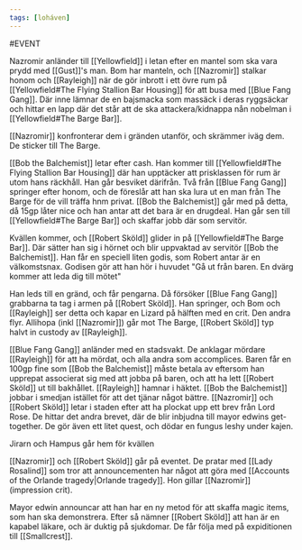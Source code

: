 ```yaml
---
tags: [loháven]
---
```

#EVENT 

Nazromir anländer till [[Yellowfield]] i letan efter en mantel som ska vara prydd med [[Gust]]'s man. Bom har manteln, och [[Nazromir]] stalkar honom och [[Rayleigh]] när de gör inbrott i ett övre rum på [[Yellowfield#The Flying Stallion Bar Housing]] för att busa med [[Blue Fang Gang]]. Där inne lämnar de en bajsmacka som massäck i deras ryggsäckar och hittar en lapp där det står att de ska attackera/kidnappa nån nobelman i [[Yellowfield#The Barge Bar]]. 

[[Nazromir]] konfronterar dem i gränden utanför, och skrämmer iväg dem. De sticker till The Barge. 

[[Bob the Balchemist]] letar efter cash. Han kommer till [[Yellowfield#The Flying Stallion Bar Housing]] där han upptäcker att prisklassen för rum är utom hans räckhåll. Han går besviket därifrån. Två från [[Blue Fang Gang]] springer efter honom, och de föreslår att han ska lura ut en man från The Barge för de vill träffa hnm privat. [[Bob the Balchemist]] går med på detta, då 15gp låter nice och han antar att det bara är en drugdeal. Han går sen till [[Yellowfield#The Barge Bar]] och skaffar jobb där som servitör. 

Kvällen kommer, och [[Robert Sköld]] glider in på [[Yellowfield#The Barge Bar]]. Där sätter han sig i hörnet och blir uppvaktad av servitör [[Bob the Balchemist]]. Han får en speciell liten godis, som Robert antar är en välkomstsnax. Godisen gör att han hör i huvudet "Gå ut från baren. En dvärg kommer att leda dig till mötet"

Han leds till en gränd, och får pengarna. Då försöker [[Blue Fang Gang]] grabbarna ta tag i armen på [[Robert Sköld]]. Han springer, och Bom och [[Rayleigh]] ser detta och kapar en Lizard på hälften med en crit. Den andra flyr. Allihopa (inkl [[Nazromir]]) går mot The Barge, [[Robert Sköld]] typ halvt in custody av [[Rayleigh]]. 

[[Blue Fang Gang]] anländer med en stadsvakt. De anklagar mördare [[Rayleigh]] för att ha mördat, och alla andra som accomplices. Baren får en 100gp fine som [[Bob the Balchemist]] måste betala av eftersom han upprepat associerat sig med att jobba på baren, och att ha lett [[Robert Sköld]] ut till bakhållet. [[Rayleigh]] hamnar i häktet. [[Bob the Balchemist]] jobbar i smedjan istället för att det tjänar något bättre. [[Nazromir]] och [[Robert Sköld]] letar i staden efter att ha plockat upp ett brev från Lord Rose. De hittar det andra brevet, där de blir inbjudna till mayor edwins get-together. De gör även ett litet quest, och dödar en fungus leshy under kajen. 

Jirarn och Hampus går hem för kvällen

[[Nazromir]] och [[Robert Sköld]] går på eventet. De pratar med [[Lady Rosalind]] som tror att announcementen har något att göra med [[Accounts of the Orlande tragedy|Orlande tragedy]]. Hon gillar [[Nazromir]] (impression crit). 

Mayor edwin announcar att han har en ny metod för att skaffa magic items, som han ska demonstrera. Efter så nämner [[Robert Sköld]] att han är en kapabel läkare, och är duktig på sjukdomar. De får följa med på expiditionen till [[Smallcrest]].
